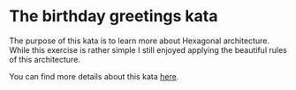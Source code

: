 # The birthday greetings kata
The purpose of this kata is to learn more about Hexagonal architecture. While this exercise is rather simple I still enjoyed applying the beautiful rules of this architecture.  

You can find more details about this kata [here](http://matteo.vaccari.name/blog/archives/154).   



